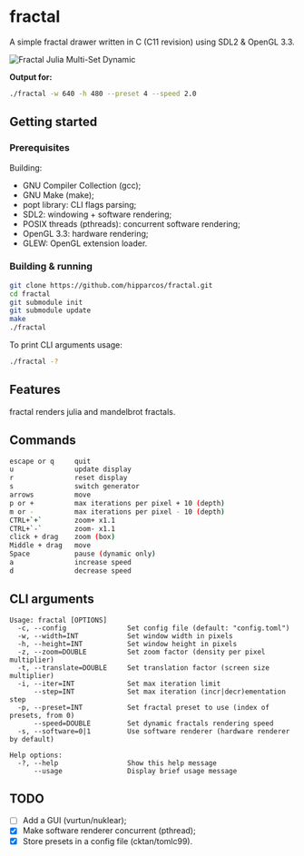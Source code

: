 # fractal

A simple fractal drawer written in C (C11 revision) using SDL2 & OpenGL 3.3.

![Fractal Julia Multi-Set Dynamic](https://github.com/hipparcos/fractal/blob/master/fractal.gif)

**Output for:**
```bash
./fractal -w 640 -h 480 --preset 4 --speed 2.0
```

## Getting started

### Prerequisites

Building:

- GNU Compiler Collection (gcc);
- GNU Make (make);
- popt library: CLI flags parsing;
- SDL2: windowing + software rendering;
- POSIX threads (pthreads): concurrent software rendering;
- OpenGL 3.3: hardware rendering;
- GLEW: OpenGL extension loader.

### Building & running

```bash
git clone https://github.com/hipparcos/fractal.git
cd fractal
git submodule init
git submodule update
make
./fractal
```

To print CLI arguments usage:
```bash
./fractal -?
```

## Features

fractal renders julia and mandelbrot fractals.

## Commands

```bash
escape or q     quit
u               update display
r               reset display
s               switch generator
arrows          move
p or +          max iterations per pixel + 10 (depth)
m or -          max iterations per pixel - 10 (depth)
CTRL+`+`        zoom+ x1.1
CTRL+`-`        zoom- x1.1
click + drag    zoom (box)
Middle + drag   move
Space           pause (dynamic only)
a               increase speed
d               decrease speed
```

## CLI arguments

```
Usage: fractal [OPTIONS]
  -c, --config               Set config file (default: "config.toml")
  -w, --width=INT            Set window width in pixels
  -h, --height=INT           Set window height in pixels
  -z, --zoom=DOUBLE          Set zoom factor (density per pixel multiplier)
  -t, --translate=DOUBLE     Set translation factor (screen size multiplier)
  -i, --iter=INT             Set max iteration limit
      --step=INT             Set max iteration (incr|decr)ementation step
  -p, --preset=INT           Set fractal preset to use (index of presets, from 0)
      --speed=DOUBLE         Set dynamic fractals rendering speed
  -s, --software=0|1         Use software renderer (hardware renderer by default)

Help options:
  -?, --help                 Show this help message
      --usage                Display brief usage message
```

## TODO

- [ ] Add a GUI (vurtun/nuklear);
- [x] Make software renderer concurrent (pthread);
- [x] Store presets in a config file (cktan/tomlc99).
